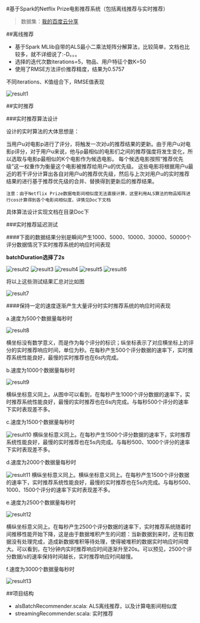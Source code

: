 #基于Spark的Netflix Prize电影推荐系统（包括离线推荐与实时推荐）

>数据集：[我的百度云分享](https://pan.baidu.com/s/1kVbl4Ib)

##离线推荐

- 基于Spark MLlib自带的ALS最小二乘法矩阵分解算法，比较简单，文档也比较多，就不详细说了:-D。。。
- 选择的迭代次数iterations=5，物品、用户特征个数K=50
- 使用了RMSE方法评价推荐精度，结果为0.5757

不同iterations、K值组合下，RMSE值表现

![result1](Pictures/1.png)


##实时推荐

###实时推荐算法设计

设计的实时算法的大体思想是：

当用户u对电影p进行了评分，将触发一次对u的推荐结果的更新。由于用户u对电影p评分，对于用户u来说，他与p最相似的电影们之间的推荐强度将发生变化，所以选取与电影p最相似的K个电影作为候选电影。
每个候选电影按照“推荐优先级”这一权重作为衡量这个电影被推荐给用户u的优先级。
这些电影将根据用户u最近的若干评分计算出各自对用户u的推荐优先级，然后与上次对用户u的实时推荐结果的进行基于推荐优先级的合并、替换得到更新后的推荐结果。

	注意：由于Netflix Prize数据电影间相似度无法直接计算，这里利用ALS算法的物品矩阵进行cos计算得到各个电影间相似度，详情见Doc下文档

具体算法设计实现文档在目录Doc下

###实时推荐延迟测试

####下面的数据结果分别是瞬间产生1000、5000、10000、30000、50000个评分数据情况下实时推荐系统的响应时间表现

**batchDuration选择了2s**

![result2](Pictures/2.png)
![result3](Pictures/3.png)
![result4](Pictures/4.png)
![result5](Pictures/5.png)
![result6](Pictures/6.png)

将以上这些测试结果汇总对比如图

![result7](Pictures/7.png)


####保持一定的速度逐渐产生大量评分时实时推荐系统的响应时间表现

a.速度为500个数据量每秒时

![result8](Pictures/8.png)

横坐标没有数学意义，而是作为每个评分的标识；纵坐标表示了对应横坐标上的评分的实时推荐响应时间，单位为秒。在每秒产生500个评分数据的速率下，实时推荐系统性能良好，最慢的实时推荐也在6s内完成。


b.速度为1000个数据量每秒时

![result9](Pictures/9.png)

横纵坐标意义同上。从图中可以看到，在每秒产生1000个评分数据的速率下，实时推荐系统性能良好，最慢的实时推荐也在6s内完成。与每秒500个评分的速率下实时表现差不多。

c.速度为1500个数据量每秒时

![result10](Pictures/10.png)
横纵坐标意义同上。在每秒产生1500个评分数据的速率下，实时推荐系统性能良好，最慢的实时推荐也在5s内完成。与每秒500、1000个评分的速率下实时表现差不多。

d.速度为2000个数据量每秒时

![result11](Pictures/11.png)
横纵坐标意义同上。横纵坐标意义同上。在每秒产生1500个评分数据的速率下，实时推荐系统性能良好，最慢的实时推荐也在5s内完成。与每秒500、1000、1500个评分的速率下实时表现差不多。

e.速度为2500个数据量每秒时

![result12](Pictures/12.png)

横纵坐标意义同上。在每秒产生2500个评分数据的速率下，实时推荐系统随着时间推移性能开始下降，这是由于数据堆积产生的问题：当新数据到来时，还有旧数据没有处理完成，造成新数据堆积等待处理，使得被堆积的数据实时响应时间增大。可以看到，在1分钟内实时推荐响应时间逐渐升至20s。可以预见，2500个评分数据/s的速率保持时间越长，实时推荐响应时间越慢。

f.速度为3000个数据量每秒时

![result13](Pictures/13.png)


##项目结构

- alsBatchRecommender.scala: ALS离线推荐，以及计算电影间相似度
- streamingRecommender.scala: 实时推荐

